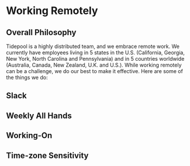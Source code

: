# Working Remotely

## Overall Philosophy

Tidepool is a highly distributed team, and we embrace remote work. We currently have employees living in 5 states in the U.S. (California, Georgia, New York, North Carolina and Pennsylvania) and in 5 countries worldwide (Australia, Canada, New Zealand, U.K. and U.S.). While working remotely can be a challenge, we do our best to make it effective. Here are some of the things we do:

## Slack
## Weekly All Hands
## Working-On
## Time-zone Sensitivity